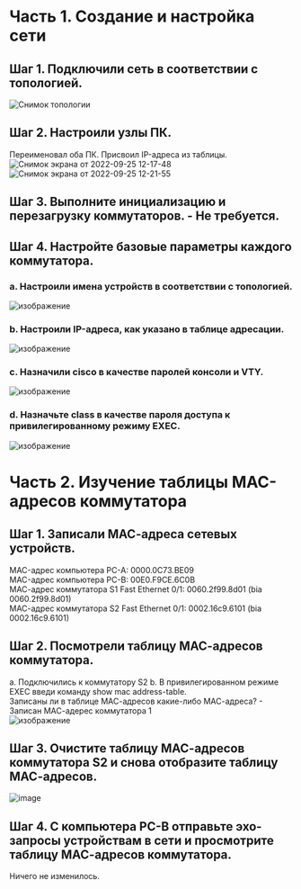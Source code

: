 # Часть 1. Создание и настройка сети
## Шаг 1. Подключили сеть в соответствии с топологией.
![Снимок топологии](https://user-images.githubusercontent.com/22404268/192135814-238c0b32-2a75-4b45-9761-cc0103664353.png)
## Шаг 2. Настроили узлы ПК.
Переименовал оба ПК. Присвоил IP-адреса из таблицы.
![Снимок экрана от 2022-09-25 12-17-48](https://user-images.githubusercontent.com/22404268/192136815-19bbfa11-c2fe-4b22-b8b3-f1103165169c.png)
![Снимок экрана от 2022-09-25 12-21-55](https://user-images.githubusercontent.com/22404268/192136821-e8fecf43-210c-445b-8232-c2ded6e5374e.png)
## Шаг 3. Выполните инициализацию и перезагрузку коммутаторов. - Не требуется.
## Шаг 4. Настройте базовые параметры каждого коммутатора.
### a. Настроили имена устройств в соответствии с топологией.
![изображение](https://user-images.githubusercontent.com/22404268/192137257-6630d691-50fc-4802-977a-fd466cf26001.png)
### b. Настроили IP-адреса, как указано в таблице адресации.
![изображение](https://user-images.githubusercontent.com/22404268/192137515-de25512b-d752-42e5-8694-909d49638489.png)
### c. Назначили cisco в качестве паролей консоли и VTY.
![изображение](https://user-images.githubusercontent.com/22404268/192137667-9edceaf8-5592-4fa0-949b-9403fe3de851.png)
### d. Назначьте class в качестве пароля доступа к привилегированному режиму EXEC.
![изображение](https://user-images.githubusercontent.com/22404268/192146840-806df55b-455f-41d3-a8ec-2b21f3192b83.png)
# Часть 2. Изучение таблицы МАС-адресов коммутатора
## Шаг 1. Записали МАС-адреса сетевых устройств.
MAC-адрес компьютера PC-A: 0000.0C73.BE09  
MAC-адрес компьютера PC-B: 00E0.F9CE.6C0B  
МАС-адрес коммутатора S1 Fast Ethernet 0/1: 0060.2f99.8d01 (bia 0060.2f99.8d01)  
МАС-адрес коммутатора S2 Fast Ethernet 0/1: 0002.16c9.6101 (bia 0002.16c9.6101)
## Шаг 2. Посмотрели таблицу МАС-адресов коммутатора.
a. Подключились к коммутатору S2
b. В привилегированном режиме EXEC введи команду show mac address-table.  
Записаны ли в таблице МАС-адресов какие-либо МАС-адреса? - Записан МАС-адерес коммутатора 1  
![изображение](https://user-images.githubusercontent.com/22404268/192148755-0298f0af-5a0b-4346-8788-2bb1b1b6bab0.png)
## Шаг 3. Очистите таблицу МАС-адресов коммутатора S2 и снова отобразите таблицу МАС-адресов.
![image](https://user-images.githubusercontent.com/22404268/192279620-d629e265-c116-4656-a276-d654ca4da29a.png)
## Шаг 4. С компьютера PC-B отправьте эхо-запросы устройствам в сети и просмотрите таблицу МАС-адресов коммутатора.
Ничего не изменилось.
